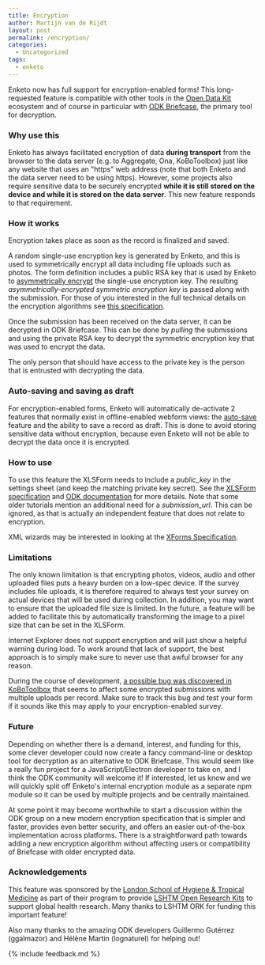 ```yaml
---
title: Encryption
author: Martijn van de Rijdt
layout: post
permalink: /encryption/
categories:
  - Uncategorized
tags:
  - enketo
---
```


Enketo now has full support for encryption-enabled forms! This long-requested feature is compatible with other tools in the [Open Data Kit](https://opendatakit.org) ecosystem and of course in particular with [ODK Briefcase](https://opendatakit.org/software/odk1/#odk-briefcase), the primary tool for decryption.

### Why use this

Enketo has always facilitated encryption of data **during transport** from the browser to the data server (e.g. to Aggregate, Ona, KoBoToolbox) just like any website that uses an "https" web address (note that both Enketo and the data server need to be using https). However, some projects also require sensitive data to be securely encrypted **while it is still stored on the device and while it is stored on the data server**. This new feature responds to that requirement.

### How it works

Encryption takes place as soon as the record is finalized and saved.

A random single-use encryption key is generated by Enketo, and this is used to symmetrically encrypt all data including file uploads such as photos. The form definition includes a public RSA key that is used by Enketo to [asymmetrically encrypt](https://en.wikipedia.org/wiki/Public-key_cryptography) the single-use encryption key. The resulting _asymmetrically-encrypted symmetric encryption key_ is passed along with the submission. For those of you interested in the full technical details on the encryption algorithms see [this specification](https://opendatakit.github.io/xforms-spec/encryption).

Once the submission has been received on the data server, it can be decrypted in ODK Briefcase. This can be done by _pulling_ the submissions and  using the private RSA key to decrypt the symmetric encryption key that was used to encrypt the data.

The only person that should have access to the private key is the person that is entrusted with decrypting the data.

### Auto-saving and saving as draft

For encryption-enabled forms, Enketo will automatically de-activate 2 features that normally exist in offline-enabled webform views: the [auto-save](/auto-save) feature and the ability to save a record as draft. This is done to avoid storing sensitive data without encryption, because even Enketo will not be able to decrypt the data once it is encrypted.

### How to use

To use this feature the XLSForm needs to include a _public_key_ in the settings sheet (and keep the matching private key secret). See the [XLSForm specification](http://xlsform.org/en/#encrypted-forms) and [ODK documentation](https://docs.opendatakit.org/encrypted-forms/) for more details. Note that some older tutorials mention an additional need for a _submission_url_. This can be ignored, as that is actually an independent feature that does not relate to encryption.

XML wizards may be interested in looking at the [XForms Specification](https://opendatakit.github.io/xforms-spec/#encryption).

### Limitations

The only known limitation is that encrypting photos, videos, audio and other uploaded files puts a heavy burden on a low-spec device. If the survey includes file uploads, it is therefore required to always test your survey on actual devices that will be used during collection. In addition, you may want to ensure that the uploaded file size is limited. In the future, a feature will be added to facilitate this by automatically transforming the image to a pixel size that can be set in the XLSForm.

Internet Explorer does not support encryption and will just show a helpful warning during load. To work around that lack of support, the best approach is to simply make sure to never use that awful browser for any reason.

During the course of development, [a possible bug was discovered in KoBoToolbox](https://github.com/kobotoolbox/kobocat/issues/483) that seems to affect some encrypted submissions with multiple uploads per record. Make sure to track this bug and test your form if it sounds like this may apply to your encryption-enabled survey.

### Future

Depending on whether there is a demand, interest, and funding for this, some clever developer could now create a fancy command-line or desktop tool for decryption as an alternative to ODK Briefcase. This would seem like a really fun project for a JavaScript/Electron developer to take on, and I think the ODK community will welcome it! If interested, let us know and we will quickly split off Enketo's internal encryption module as a separate npm module so it can be used by multiple projects and be centrally maintained.

At some point it may become worthwhile to start a discussion within the ODK group on a new modern encryption specification that is simpler and faster, provides even better security, and offers an easier out-of-the-box implementation across platforms. There is a straightforward path towards adding a new encryption algorithm without affecting users or compatibility of Briefcase with older encrypted data. 

### Acknowledgements

This feature was sponsored by the [London School of Hygiene & Tropical Medicine](https://www.lshtm.ac.uk/) as part of their program to provide [LSHTM Open Research Kits](http://opendatakit.lshtm.ac.uk/) to support global health research. Many thanks to LSHTM ORK for funding this important feature!

Also many thanks to the amazing ODK developers Guillermo Gutérrez (ggalmazor) and Hélène Martin (lognaturel) for helping out!

{% include feedback.md %}
